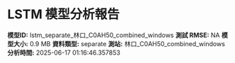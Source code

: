 # LSTM 模型分析報告
**模型ID:** lstm_separate_林口_C0AH50_combined_windows
**測試 RMSE:** NA
**模型大小:** 0.9 MB
**資料類型:** separate
**測站:** 林口_C0AH50_combined_windows
**分析時間:** 2025-06-17 01:16:46.357853
